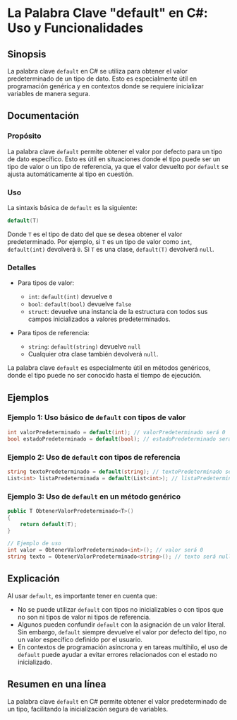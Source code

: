 <!--
Meta Description: # La Palabra Clave "default" en C#: Uso y Funcionalidades ## Sinopsis La palabra clave `default` en C# se utiliza para obtener el valor predeterminado...
Meta Keywords: default, valor, tipo, int, tipos
-->

# La Palabra Clave "default" en C#: Uso y Funcionalidades

## Sinopsis
La palabra clave `default` en C# se utiliza para obtener el valor predeterminado de un tipo de dato. Esto es especialmente útil en programación genérica y en contextos donde se requiere inicializar variables de manera segura.

## Documentación
### Propósito
La palabra clave `default` permite obtener el valor por defecto para un tipo de dato específico. Esto es útil en situaciones donde el tipo puede ser un tipo de valor o un tipo de referencia, ya que el valor devuelto por `default` se ajusta automáticamente al tipo en cuestión.

### Uso
La sintaxis básica de `default` es la siguiente:

```csharp
default(T)
```

Donde `T` es el tipo de dato del que se desea obtener el valor predeterminado. Por ejemplo, si `T` es un tipo de valor como `int`, `default(int)` devolverá `0`. Si `T` es una clase, `default(T)` devolverá `null`.

### Detalles
- Para tipos de valor:
  - `int`: `default(int)` devuelve `0`
  - `bool`: `default(bool)` devuelve `false`
  - `struct`: devuelve una instancia de la estructura con todos sus campos inicializados a valores predeterminados.

- Para tipos de referencia:
  - `string`: `default(string)` devuelve `null`
  - Cualquier otra clase también devolverá `null`.

La palabra clave `default` es especialmente útil en métodos genéricos, donde el tipo puede no ser conocido hasta el tiempo de ejecución.

## Ejemplos
### Ejemplo 1: Uso básico de `default` con tipos de valor
```csharp
int valorPredeterminado = default(int); // valorPredeterminado será 0
bool estadoPredeterminado = default(bool); // estadoPredeterminado será false
```

### Ejemplo 2: Uso de `default` con tipos de referencia
```csharp
string textoPredeterminado = default(string); // textoPredeterminado será null
List<int> listaPredeterminada = default(List<int>); // listaPredeterminada será null
```

### Ejemplo 3: Uso de `default` en un método genérico
```csharp
public T ObtenerValorPredeterminado<T>()
{
    return default(T);
}

// Ejemplo de uso
int valor = ObtenerValorPredeterminado<int>(); // valor será 0
string texto = ObtenerValorPredeterminado<string>(); // texto será null
```

## Explicación
Al usar `default`, es importante tener en cuenta que:
- No se puede utilizar `default` con tipos no inicializables o con tipos que no son ni tipos de valor ni tipos de referencia.
- Algunos pueden confundir `default` con la asignación de un valor literal. Sin embargo, `default` siempre devuelve el valor por defecto del tipo, no un valor específico definido por el usuario.
- En contextos de programación asíncrona y en tareas multihilo, el uso de `default` puede ayudar a evitar errores relacionados con el estado no inicializado.

## Resumen en una línea
La palabra clave `default` en C# permite obtener el valor predeterminado de un tipo, facilitando la inicialización segura de variables.